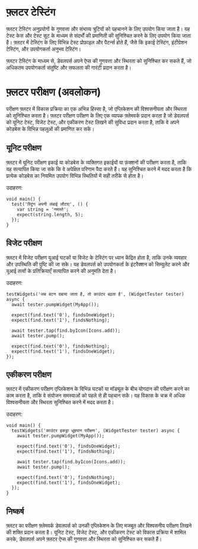 # फ़्लटर टेस्टिंग

फ़्लटर टेस्टिंग अनुप्रयोगों के गुणवत्ता और संभाव्य त्रुटियों को पहचानने के लिए उपयोग किया जाता है। यह टेस्ट केस और टेस्ट सूट के माध्यम से संदर्भों की प्रमाणिती की सुनिश्चित करने के लिए उपयोग किया जाता है। फ़्लटर में टेस्टिंग के लिए विभिन्न टेस्ट प्रोफ़ाइल और पैटर्न्स होते हैं, जैसे कि इकाई टेस्टिंग, इंटीग्रेशन टेस्टिंग, और उपयोगकर्ता अनुभव टेस्टिंग।

फ़्लटर टेस्टिंग के माध्यम से, डेवलपर्स अपने ऐप्स की गुणवत्ता और स्थिरता को सुनिश्चित कर सकते हैं, जो अधिकतम उपयोगकर्ता संतुष्टि और सफलता की गारंटी प्रदान करता है।

# फ़्लटर परीक्षण (अवलोकन)

परीक्षण फ़्लटर में विकास प्रक्रिया का एक अभिन्न हिस्सा है, जो एप्लिकेशन की विश्वसनीयता और स्थिरता को सुनिश्चित करता है। फ़्लटर परीक्षण परीक्षण के लिए एक व्यापक फ़्लेमवर्क प्रदान करता है जो डेवलपर्स को यूनिट टेस्ट, विजेट टेस्ट, और एकीकरण टेस्ट लिखने की सुविधा प्रदान करता है, ताकि वे अपने कोडबेस के विभिन्न पहलुओं की प्रमाणित कर सकें।

## यूनिट परीक्षण

फ़्लटर में यूनिट परीक्षण इकाई या कोडबेस के व्यक्तिगत इकाईयों या फ़ंक्शनों की परीक्षण करता है, ताकि यह सत्यापित किया जा सके कि वे अपेक्षित परिणाम पैदा करते हैं। यह सुनिश्चित करने में मदद करता है कि प्रत्येक कोडबेस का नियमित उपयोग विभिन्न स्थितियों में सही तरीके से होता है।

उदाहरण:
```
void main() {
  test('स्ट्रिंग अपनी लंबाई लौटाए', () {
    var string = 'नमस्ते';
    expect(string.length, 5);
  });
}
```

## विजेट परीक्षण

फ़्लटर में विजेट परीक्षण यूआई घटकों या विजेट के टेस्टिंग पर ध्यान केंद्रित होता है, ताकि उनके व्यवहार और उपस्थिति की पुष्टि की जा सके। यह डेवलपर्स को उपयोगकर्ता के इंटरैक्शन को सिम्युलेट करने और यूआई तत्वों के प्रतिक्रियाएँ सत्यापित करने की अनुमति देता है।

उदाहरण:
```
testWidgets('जब बटन दबाया जाता है, तो काउंटर बढ़ता है', (WidgetTester tester) async {
  await tester.pumpWidget(MyApp());

  expect(find.text('0'), findsOneWidget);
  expect(find.text('1'), findsNothing);

  await tester.tap(find.byIcon(Icons.add));
  await tester.pump();

  expect(find.text('0'), findsNothing);
  expect(find.text('1'), findsOneWidget);
});
```

## एकीकरण परीक्षण

फ़्लटर में एकीकरण परीक्षण एप्लिकेशन के विभिन्न घटकों या मॉड्यूल के बीच योगदान की परीक्षण करने का काम करता है, ताकि वे संयोजन समस्याओं को पहले से ही पहचान सकें। यह विकास के चक्र में अधिक विश्वसनीयता और स्थिरता सुनिश्चित करने में मदद करता है।

उदाहरण:
```
void main() {
  testWidgets('काउंटर इकट्ठा धूम्रपान परीक्षण', (WidgetTester tester) async {
    await tester.pumpWidget(MyApp());

    expect(find.text('0'), findsOneWidget);
    expect(find.text('1'), findsNothing);

    await tester.tap(find.byIcon(Icons.add));
    await tester.pump();

    expect(find.text('0'), findsNothing);
    expect(find.text('1'), findsOneWidget);
  });
}
```

## निष्कर्ष

फ़्लटर का परीक्षण फ़्लेमवर्क डेवलपर्स को उनकी एप्लिकेशन के लिए मजबूत और विश्वसनीय परीक्षण लिखने की शक्ति प्रदान करता है। यूनिट टेस्ट, विजेट टेस्ट, और एकीकरण टेस्ट को विकास प्रक्रिया में शामिल करके, डेवलपर्स अपने फ़्लटर ऐप्स की गुणवत्ता और स्थिरता को सुनिश्चित कर सकते हैं।

